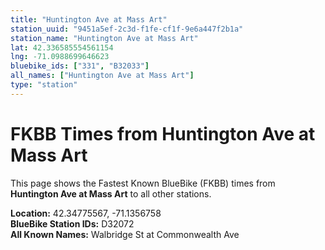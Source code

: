 ```yaml
---
title: "Huntington Ave at Mass Art"
station_uuid: "9451a5ef-2c3d-f1fe-cf1f-9e6a447f2b1a"
station_name: "Huntington Ave at Mass Art"
lat: 42.336585554561154
lng: -71.0988699646623
bluebike_ids: ["331", "B32033"]
all_names: ["Huntington Ave at Mass Art"]
type: "station"
---
```


# FKBB Times from Huntington Ave at Mass Art

This page shows the Fastest Known BlueBike (FKBB) times from **Huntington Ave at Mass Art** to all other stations.

**Location:** 42.34775567, -71.1356758  
**BlueBike Station IDs:** D32072  
**All Known Names:** Walbridge St at Commonwealth Ave


